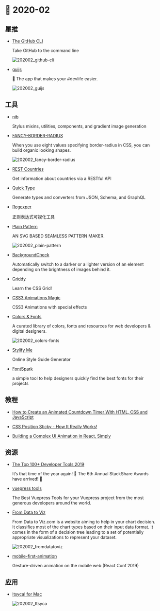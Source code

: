 # 📖 2020-02

## 星推

* [The GitHub CLI](https://github.com/cli/cli)

  Take GitHub to the command line

  ![202002_github-cli](https://cdn.jsdelivr.net/gh/xiaoluoboding/image-hub@latest/images/2020/02/202002_github-cli.png)

* [guijs](https://github.com/Akryum/guijs)

  🐣️ The app that makes your #devlife easier.

  ![202002_guijs](https://cdn.jsdelivr.net/gh/xiaoluoboding/image-hub@latest/images/2020/02/202002_guijs.png)

## 工具

* [nib](https://github.com/stylus/nib)

  Stylus mixins, utilities, components, and gradient image generation

* [FANCY-BORDER-RADIUS](https://github.com/9elements/fancy-border-radius)

  When you use eight values specifying border-radius in CSS, you can build organic looking shapes.

  ![202002_fancy-border-radius](https://cdn.jsdelivr.net/gh/xiaoluoboding/image-hub@latest/images/2020/02/202002_fancy-border-radius.jpg)

* [REST Countries](https://github.com/apilayer/restcountries)

  Get information about countries via a RESTful API

* [Quick Type](https://github.com/quicktype/quicktype)

  Generate types and converters from JSON, Schema, and GraphQL

* [Regexper](https://regexper.com/)

  正则表达式可视化工具

* [Plain Pattern](http://www.kennethcachia.com/plain-pattern/)

  AN SVG BASED SEAMLESS PATTERN MAKER.

  ![202002_plain-pattern](https://cdn.jsdelivr.net/gh/xiaoluoboding/image-hub@latest/images/2020/02/202002_plain-pattern.jpg)

* [BackgroundCheck](http://www.kennethcachia.com/background-check/)

  Automatically switch to a darker or a lighter version of an element depending on the brightness of images behind it.

* [Griddy](https://griddy.io/)

  Learn the CSS Grid!

* [CSS3 Animations Magic](https://github.com/miniMAC/magic)

  CSS3 Animations with special effects

* [Colors & Fonts](https://www.colorsandfonts.com/index.html)

  A curated library of colors, fonts and resources for web developers & digital designers.

  ![202002_colors-fonts](https://cdn.jsdelivr.net/gh/xiaoluoboding/image-hub@latest/images/2020/02/202002_colors-fonts.jpg)

* [Stylify Me](http://stylifyme.com/)

  Online Style Guide Generator

* [FontSpark](https://fontspark.app/)

  a simple tool to help designers quickly find the best fonts for their projects

## 教程

* [How to Create an Animated Countdown Timer With HTML, CSS and JavaScript](https://css-tricks.com/how-to-create-an-animated-countdown-timer-with-html-css-and-javascript/)

* [CSS Position Sticky - How It Really Works!](https://medium.com/@elad/css-position-sticky-how-it-really-works-54cd01dc2d46)

* [Building a Complex UI Animation in React, Simply](https://css-tricks.com/building-a-complex-ui-animation-in-react-simply/)

## 资源

* [The Top 100+ Developer Tools 2019](https://stackshare.io/posts/top-developer-tools-2019)

  It’s that time of the year again! 🥁 The 6th Annual StackShare Awards have arrived! 🎉

* [vuepress tools](https://vuepress.tools/)

  The Best Vuepress Tools for your Vuepress project from the most generous developers around the world.

* [From Data to Viz](https://github.com/holtzy/data_to_viz)

  From Data to Viz.com is a website aiming to help in your chart decision. It classifies most of the chart types based on their input data format. It comes in the form of a decision tree leading to a set of potentially appropriate visualizations to represent your dataset.

  ![202002_fromdatatoviz](https://cdn.jsdelivr.net/gh/xiaoluoboding/image-hub@latest/images/2020/02/202002_fromdatatoviz.jpg)

* [mobile-first-animation](https://github.com/aholachek/mobile-first-animation)

  Gesture-driven animation on the mobile web (React Conf 2019)

## 应用

* [Itsycal for Mac](https://www.mowglii.com/itsycal/)

  ![202002_Itsyca](https://cdn.jsdelivr.net/gh/xiaoluoboding/image-hub@latest/images/2020/02/202002_Itsycal.jpg)
